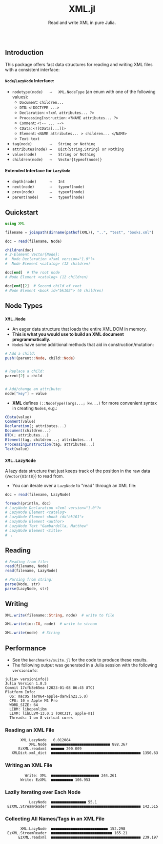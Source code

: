<h1 align="center">XML.jl</h1>

<p align="center">Read and write XML in pure Julia.</p>

<br><br>

## Introduction

This package offers fast data structures for reading and writing XML files with a consistent interface:

#### `Node`/`LazyNode` Interface:

- `nodetype(node)   →   XML.NodeType` (an enum with one of the following values):
    - `Document`: `children...`
    - `DTD`: `<!DOCTYPE ...>`
    - `Declaration`: `<?xml attributes... ?>`
    - `ProcessingInstruction`: `<?NAME attributes... ?>`
    - `Comment`: `<!-- ... -->`
    - `CData`: `<![CData[...]]>`
    - `Element`: `<NAME attributes... > children... </NAME>`
    - `Text`: `text`
- `tag(node)        →   String or Nothing`
- `attributes(node) →   Dict{String,String} or Nothing`
- `value(node)      →   String or Nothing`
- `children(node)   →   Vector{typeof(node)}`

#### Extended Interface for `LazyNode`

- `depth(node)      →   Int`
- `next(node)       →   typeof(node)`
- `prev(node)       →   typeof(node)`
- `parent(node)     →   typeof(node)`

## Quickstart

```julia
using XML

filename = joinpath(dirname(pathof(XML)), "..", "test", "books.xml")

doc = read(filename, Node)

children(doc)
# 2-Element Vector{Node}:
#  Node Declaration <?xml version="1.0"?>
#  Node Element <catalog> (12 children)

doc[end]  # The root node
# Node Element <catalog> (12 children)

doc[end][2]  # Second child of root
# Node Element <book id="bk102"> (6 children)
```

## Node Types

### `XML.Node`

- An eager data structure that loads the entire XML DOM in memory.
- **This is what you would use to build an XML document programmatically.**
- `Node`s have some additional methods that aid in construction/mutation:

```julia
# Add a child:
push!(parent::Node, child::Node)


# Replace a child:
parent[2] = child


# Add/change an attribute:
node["key"] = value
```

- **XML** defines `(::NodeType)(args...; kw...)` for more convenient syntax in creating `Node`s, e.g.:

```julia
CData(value)
Comment(value)
Declaration(; attributes...)
Document(children...)
DTD(; attributes...)
Element(tag, children...; attributes...)
ProcessingInstruction(tag; attributes...)
Text(value)
```

### `XML.LazyNode`

A lazy data structure that just keeps track of the position in the raw data (`Vector{UInt8}`) to read from.

- You can iterate over a `LazyNode` to "read" through an XML file:

```julia
doc = read(filename, LazyNode)

foreach(println, doc)
# LazyNode Declaration <?xml version="1.0"?>
# LazyNode Element <catalog>
# LazyNode Element <book id="bk101">
# LazyNode Element <author>
# LazyNode Text "Gambardella, Matthew"
# LazyNode Element <title>
# ⋮
```


## Reading

```julia
# Reading from file:
read(filename, Node)
read(filename, LazyNode)

# Parsing from string:
parse(Node, str)
parse(LazyNode, str)

```

## Writing

```julia
XML.write(filename::String, node)  # write to file

XML.write(io::IO, node)  # write to stream

XML.write(node)  # String
```




## Performance

- See the `benchmarks/suite.jl` for the code to produce these results.
- The following output was generated in a Julia session with the following `versioninfo`:

```
julia> versioninfo()
Julia Version 1.8.5
Commit 17cfb8e65ea (2023-01-08 06:45 UTC)
Platform Info:
  OS: macOS (arm64-apple-darwin21.5.0)
  CPU: 10 × Apple M1 Pro
  WORD_SIZE: 64
  LIBM: libopenlibm
  LLVM: libLLVM-13.0.1 (ORCJIT, apple-m1)
  Threads: 1 on 8 virtual cores
```


### Reading an XML File

```
       XML.LazyNode   0.012084
           XML.Node  ■■■■■■■■■■■■■■■■■■■■■■■■■■■ 888.367
      EzXML.readxml  ■■■■■■ 200.009
   XMLDict.xml_dict  ■■■■■■■■■■■■■■■■■■■■■■■■■■■■■■■■■■■■■■■■■ 1350.63
```

### Writing an XML File

```
         Write: XML  ■■■■■■■■■■■■■■■■■■■■■■ 244.261
       Write: EzXML  ■■■■■■■■■■ 106.953
```

### Lazily Iterating over Each Node
```
           LazyNode  ■■■■■■■■■■■■■■■■ 55.1
 EzXML.StreamReader  ■■■■■■■■■■■■■■■■■■■■■■■■■■■■■■■■■■■■■■■■■ 142.515
```

### Collecting All Names/Tags in an XML File
```
       XML.LazyNode  ■■■■■■■■■■■■■■■■■■■■■■■■■■ 152.298
 EzXML.StreamReader  ■■■■■■■■■■■■■■■■■■■■■■■■■■■■ 165.21
      EzXML.readxml  ■■■■■■■■■■■■■■■■■■■■■■■■■■■■■■■■■■■■■■■■■ 239.197
```
